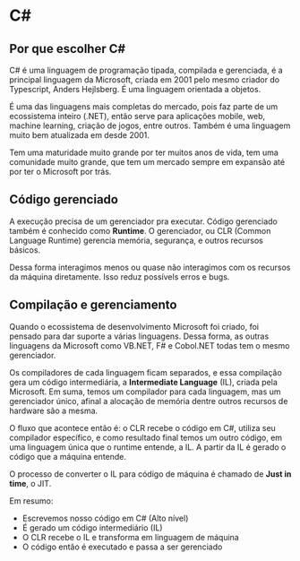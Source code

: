 # C#

## Por que escolher C#

C# é uma linguagem de programação tipada, compilada e gerenciada, é a principal linguagem da Microsoft, criada em 2001 pelo mesmo criador do Typescript, Anders Hejlsberg. É uma linguagem orientada a objetos.

É uma das linguagens mais completas do mercado, pois faz parte de um ecossistema inteiro (.NET), então serve para aplicações mobile, web, machine learning, criação de jogos, entre outros. Também é uma linguagem muito bem atualizada em desde 2001.

Tem uma maturidade muito grande por ter muitos anos de vida, tem uma comunidade muito grande, que tem um mercado sempre em expansão até por ter o Microsoft por trás.

## Código gerenciado

A execução precisa de um gerenciador pra executar. Código gerenciado também é conhecido como **Runtime**. O gerenciador, ou CLR (Common Language Runtime) gerencia memória, segurança, e outros recursos básicos. 

Dessa forma interagimos menos ou quase não interagimos com os recursos da máquina diretamente. Isso reduz possívels erros e bugs.

## Compilação e gerenciamento

Quando o ecossistema de desenvolvimento Microsoft foi criado, foi pensado para dar suporte a várias linguagens. Dessa forma, as outras linguagens da Microsoft como VB.NET, F# e Cobol.NET todas tem o mesmo gerenciador.

Os compiladores de cada linguagem ficam separados, e essa compilação gera um código intermediária, a **Intermediate Language** (IL), criada pela Microsoft. Em suma, temos um compilador para cada linguagem, mas um gerenciador único, afinal a alocação de memória dentre outros recursos de hardware são a mesma.

O fluxo que acontece então é: o CLR recebe o código em C#, utiliza seu compilador específico, e como resultado final temos um outro código, em uma linguagem única que o runtime entende, a IL. A partir da IL é gerado o código que a máquina entende.

O processo de converter o IL para código de máquina é chamado de **Just in time**, o JIT.

Em resumo:

- Escrevemos nosso código em C# (Alto nível)
- É gerado um código intermediário (IL)
- O CLR recebe o IL e transforma em linguagem de máquina
- O código então é executado e passa a ser gerenciado